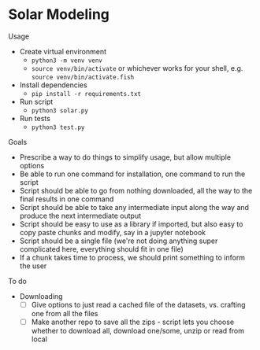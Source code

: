 # Solar Modeling

Usage
- Create virtual environment
    - `python3 -m venv venv`
    - `source venv/bin/activate` or whichever works for your shell, e.g. `source venv/bin/activate.fish`
- Install dependencies
    - `pip install -r requirements.txt`
- Run script
    - `python3 solar.py`
- Run tests
    - `python3 test.py`

Goals
- Prescribe a way to do things to simplify usage, but allow multiple options
- Be able to run one command for installation, one command to run the script
- Script should be able to go from nothing downloaded, all the way to the final results in one command
- Script should be able to take any intermediate input along the way and produce the next intermediate output
- Script should be easy to use as a library if imported, but also easy to copy paste chunks and modify, say in a jupyter notebook
- Script should be a single file (we're not doing anything super complicated here, everything should fit in one file)
- If a chunk takes time to process, we should print something to inform the user

To do
- Downloading
    - [ ] Give options to just read a cached file of the datasets, vs. crafting one from all the files
    - [ ] Make another repo to save all the zips - script lets you choose whether to download all, download one/some, unzip or read from local
